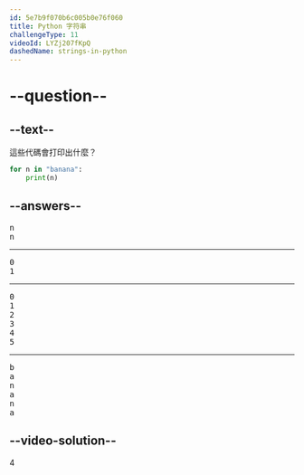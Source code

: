 ```yaml
---
id: 5e7b9f070b6c005b0e76f060
title: Python 字符串
challengeType: 11
videoId: LYZj207fKpQ
dashedName: strings-in-python
---
```


# --question--

## --text--

這些代碼會打印出什麼？

```python
for n in "banana":
    print(n)
```

## --answers--

<pre>
n
n
</pre>

---

<pre>
0
1
</pre>

---

<pre>
0
1
2
3
4
5
</pre>

---

<pre>
b
a
n
a
n
a
</pre>

## --video-solution--

4
